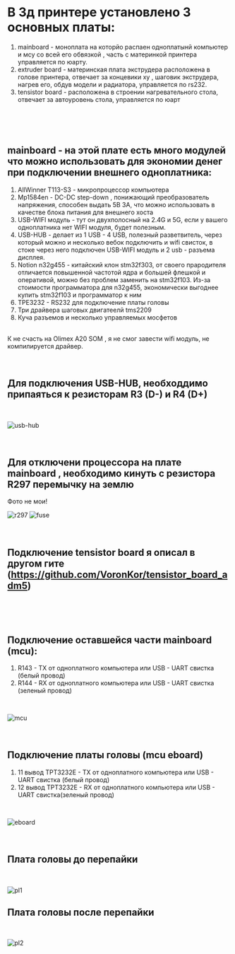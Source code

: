 # В 3д принтере установлено 3 основных платы:
1. mainboard - моноплата на которйо распаен одноплатынй компьютер и мсу со всей его обвязкой , часть с материнкой принтера управляется по юарту.
2. extruder board - материнская плата экструдера расположена в голове принтера, отвечает за концевики xy , шаговик экструдера, нагрев его, обдув модели и радиатора, управляется по rs232.
3. tensistor board - расположена в строении нагревательного стола, отвечает за автоуровень стола, управляется по юарт
<br />
<br />
<br />

## mainboard - на этой плате есть много модулей что можно использовать для экономии денег при подключении внешнего одноплатника:
1. AllWinner T113-S3 - микропроцессор компьютера
2. Mp1584en - DC-DC step-down , понижающий преобразователь напряжения, способен выдать 5В 3А, что можно использовать в качестве блока питания для внешнего хоста
3. USB-WIFI модуль - тут он двухполосный на 2.4G и 5G, если у вашего одноплатника нет WIFI модуля, будет полезным.
4. USB-HUB - делает из 1 USB - 4 USB, полезный разветвитель, через который можно и несколько вебок подключить и wifi свисток, в стоке через него подключен USB-WIFI модуль и 2 usb - разъема дисплея.
5. Notion n32g455 - китайский клон stm32f303, от своего прародителя отличается повышенной частотой ядра и большей флешкой и оперативой, можно без проблем заменить на  stm32f103. Из-за стоимости программатора для n32g455, экономически выгоднее купить stm32f103 и программатор к ним
6. TPE3232 - RS232  для подключение платы головы
7. Три драйвера шаговых двигатеелй tms2209
8. Куча разъемов и несколько управляемых мосфетов
<br />
К не счасть на Olimex A20 SOM , я не смог завести wifi модуль, не компилируется драйвер.
<br />
<br />
<br />

## Для подключения USB-HUB, необходдимо припаяться к резисторам R3 (D-) и R4 (D+)
<br />

![usb-hub](https://github.com/user-attachments/assets/3e3a146a-b1d1-405b-a40d-b68b04bef5d6)
<br />
<br />
<br />

## Для отключени процессора на плате mainboard , необходимо кинуть с резистора R297 перемычку на землю
Фото не мои!
<br />

![r297](https://i.ibb.co/9YbVZsz/302020547-0fbe2005-98d2-40fd-9680-3af80fbdd664.png)
![fuse](https://i.ibb.co/5Kt6CqG/302020560-d15508b5-2179-4b3f-8807-48be5b0bd5b8.png)
<br />
<br />
<br />

## Подключение tensistor board я описал в другом гите (https://github.com/VoronKor/tensistor_board_adm5)
<br />
<br />
<br />

## Подключение оставшейся части mainboard (mcu):
1) R143 - TX от одноплатного компьютера или USB - UART свистка (белый провод)
2) R144 - RX от одноплатного компьютера или USB - UART свистка (зеленый провод)
<br />

![mcu](https://i.postimg.cc/15M66nPC/photo-2024-11-09-14-16-15.jpg)
<br />
<br />
<br />

## Подключение платы головы (mcu eboard)
1) 11 вывод TPT3232E - TX от одноплатного компьютера или USB - UART свистка (белый провод)
2) 12 вывод TPT3232E - RX от одноплатного компьютера или USB - UART свистка(зеленый провод)
<br />

![eboard](https://i.postimg.cc/nhzm1FhH/photo-2024-11-09-14-16-15-2.jpg)
<br />
<br />
<br />

## Плата головы до перепайки
<br />

![pl1](https://i.ibb.co/8zYpP08/photo-2024-10-02-09-50-16.jpg[)
<br />
## Плата головы после перепайки
<br />

![pl2](https://i.ibb.co/tz8Yp2b/photo-2024-10-21-18-36-54.jpg)
